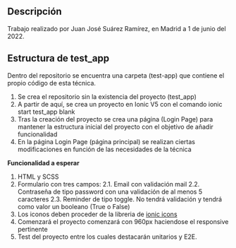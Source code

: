 ## Descripción
Trabajo realizado por Juan José Suárez Ramírez, en Madrid a 1 de junio del 2022.

## Estructura de test_app
Dentro del repositorio se encuentra una carpeta (test-app) que contiene el propio código de esta técnica.
1. Se crea el repositorio sin la existencia del proyecto (test_app)
2. A partir de aquí, se crea un proyecto en Ionic V5 con el comando ionic start test_app blank
3. Tras la creación del proyecto se crea una página (Login Page) para mantener la estructura inicial del proyecto con el objetivo de añadir funcionalidad
4. En la página Login Page (página principal) se realizan ciertas modificaciones en función de las necesidades de la técnica

**Funcionalidad a esperar**
1. HTML y SCSS
2. Formulario con tres campos:
    2.1. Email con validación mail
    2.2. Contraseña de tipo password con una validación de al menos 5 caracteres
    2.3. Reminder de tipo toggle. No tendrá validación y tendrá como valor un booleano (True o False)
3. Los iconos deben proceder de la libreria de [ionic icons](https://ionic.io/ionicons)
4. Comenzará el proyecto comenzará con 960px haciendose el responsive pertinente
5. Test del proyecto entre los cuales destacarán unitarios y E2E.
